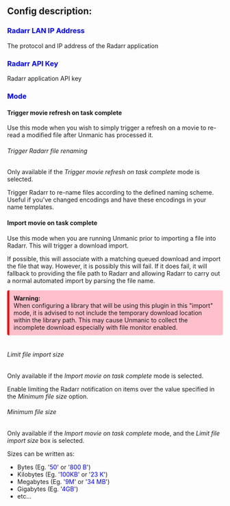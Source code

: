 
## Config description:


### <span style="color:blue">Radarr LAN IP Address</span>
The protocol and IP address of the Radarr application


### <span style="color:blue">Radarr API Key</span>
Radarr application API key


### <span style="color:blue">Mode</span>

#### Trigger movie refresh on task complete
Use this mode when you wish to simply trigger a refresh on a movie to re-read a modified file after Unmanic has 
processed it.

###### Trigger Radarr file renaming
Only available if the *Trigger movie refresh on task complete* mode is selected.

Trigger Radarr to re-name files according to the defined naming scheme. Useful if you've changed encodings and have these encodings in your name templates.

#### Import movie on task complete
Use this mode when you are running Unmanic prior to importing a file into Radarr. 
This will trigger a download import.

If possible, this will associate with a matching queued download and import the file that way. However, it is possibly this will fail.
If it does fail, it will fallback to providing the file path to Radarr and allowing Radarr to carry out a normal 
automated import by parsing the file name.

<div style="background-color:pink;border-radius:4px;border-left:solid 5px red;padding:10px;">
<b>Warning:</b>
<br>When configuring a library that will be using this plugin in this "import" mode, it is advised to not include 
the temporary download location within the library path. This may cause Unmanic to collect the incomplete 
download especially with file monitor enabled.
</div>

<br>

###### Limit file import size
Only available if the *Import movie on task complete* mode is selected.

Enable limiting the Radarr notification on items over the value specified in the *Minimum file size* option.


###### Minimum file size
Only available if the *Import movie on task complete* mode, and the *Limit file import size* 
box is selected.

Sizes can be written as:

- Bytes (Eg. '<span style="color:blue">50</span>' or '<span style="color:blue">800 B</span>')
- Kilobytes (Eg. '<span style="color:blue">100KB</span>' or '<span style="color:blue">23 K</span>')
- Megabytes (Eg. '<span style="color:blue">9M</span>' or '<span style="color:blue">34 MB</span>')
- Gigabytes (Eg. '<span style="color:blue">4GB</span>')
- etc...
